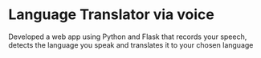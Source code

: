 # Language Translator via voice
Developed a web app using Python and Flask that records your speech, detects the language you speak and translates it to your chosen language
